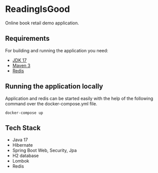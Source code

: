 # ReadingIsGood

Online book retail demo application.

## Requirements

For building and running the application you need:

- [JDK 17](http://www.oracle.com/technetwork/java/javase/downloads/jdk8-downloads-2133151.html)
- [Maven 3](https://maven.apache.org)
- [Redis](https://redis.io/)

## Running the application locally

Application and redis can be started easily with the help of the following command over the docker-compose.yml file.

```shell
docker-compose up
```

## Tech Stack
- Java 17
- Hibernate
- Spring Boot Web, Security, Jpa
- H2 database
- Lombok
- Redis

